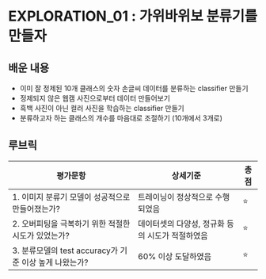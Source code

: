 # EXPLORATION_01 : 가위바위보 분류기를 만들자

## 배운 내용
- 이미 잘 정제된 10개 클래스의 숫자 손글씨 데이터를 분류하는 classifier 만들기
- 정제되지 않은 웹캠 사진으로부터 데이터 만들어보기
- 흑백 사진이 아닌 컬러 사진을 학습하는 classifier 만들기
- 분류하고자 하는 클래스의 개수를 마음대로 조절하기 (10개에서 3개로)

## 루브릭
|평가문항|상세기준|총점|
|------|------|---|
|1. 이미지 분류기 모델이 성공적으로 만들어졌는가?|트레이닝이 정상적으로 수행되었음|⭐️|
|2. 오버피팅을 극복하기 위한 적절한 시도가 있었는가?|데이터셋의 다양성, 정규화 등의 시도가 적절하였음|⭐️|
|3. 분류모델의 test accuracy가 기준 이상 높게 나왔는가?|60% 이상 도달하였음|⭐️|
